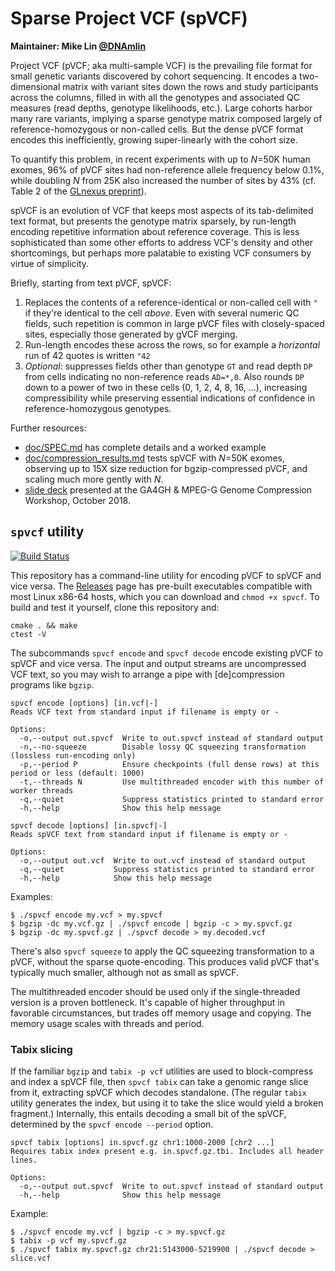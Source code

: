 # Sparse Project VCF (spVCF)

**Maintainer: Mike Lin [@DNAmlin](https://twitter.com/DNAmlin)**

Project VCF (pVCF; aka multi-sample VCF) is the prevailing file format for small genetic variants discovered by cohort sequencing. It encodes a two-dimensional matrix with variant sites down the rows and study participants across the columns, filled in with all the genotypes and associated QC measures (read depths, genotype likelihoods, etc.). Large cohorts harbor many rare variants, implying a sparse genotype matrix composed largely of reference-homozygous or non-called cells. But the dense pVCF format encodes this inefficiently, growing super-linearly with the cohort size.

To quantify this problem, in recent experiments with up to *N*=50K human exomes, 96% of pVCF sites had non-reference allele frequency below 0.1%, while doubling *N* from 25K also increased the number of sites by 43% (cf. Table 2 of the [GLnexus preprint](https://www.biorxiv.org/content/early/2018/06/11/343970)).

spVCF is an evolution of VCF that keeps most aspects of its tab-delimited text format, but presents the genotype matrix sparsely, by run-length encoding repetitive information about reference coverage. This is less sophisticated than some other efforts to address VCF's density and other shortcomings, but perhaps more palatable to existing VCF consumers by virtue of simplicity.

Briefly, starting from text pVCF, spVCF:

1. Replaces the contents of a reference-identical or non-called cell with `"` if they're identical to the cell *above*. Even with several numeric QC fields, such repetition is common in large pVCF files with closely-spaced sites, especially those generated by gVCF merging.
2. Run-length encodes these across the rows, so for example a *horizontal* run of 42 quotes is written `"42`
3. *Optional*: suppresses fields other than genotype `GT` and read depth `DP` from cells indicating no non-reference reads `AD=*,0`. Also rounds `DP` down to a power of two in these cells (0, 1, 2, 4, 8, 16, ...), increasing compressibility while preserving essential indications of confidence in reference-homozygous genotypes.

Further resources:

* [doc/SPEC.md](https://github.com/mlin/spVCF/blob/master/doc/SPEC.md) has complete details and a worked example
* [doc/compression_results.md](https://github.com/mlin/spVCF/blob/master/doc/compression_results.md) tests spVCF with *N*=50K exomes, observing up to 15X size reduction for bgzip-compressed pVCF, and scaling much more gently with *N*.
* [slide deck](https://docs.google.com/presentation/d/13lzEkdWAVwcsKofhsiYEdl92xMQgx5_dSOSIyZDggfM/edit?usp=sharing) presented at the GA4GH & MPEG-G Genome Compression Workshop, October 2018.

## `spvcf` utility

[![Build Status](https://travis-ci.org/mlin/spVCF.svg?branch=master)](https://travis-ci.org/mlin/spVCF)

This repository has a command-line utility for encoding pVCF to spVCF and vice versa. The [Releases](https://github.com/mlin/spVCF/releases) page has pre-built executables compatible with most Linux x86-64 hosts, which you can download and `chmod +x spvcf`. To build and test it yourself, clone this repository and:

```
cmake . && make
ctest -V
```

The subcommands `spvcf encode` and `spvcf decode` encode existing pVCF to spVCF and vice versa. The input and output streams are uncompressed VCF text, so you may wish to arrange a pipe with [de]compression programs like `bgzip`.

```
spvcf encode [options] [in.vcf|-]
Reads VCF text from standard input if filename is empty or -

Options:
  -o,--output out.spvcf  Write to out.spvcf instead of standard output
  -n,--no-squeeze        Disable lossy QC squeezing transformation (lossless run-encoding only)
  -p,--period P          Ensure checkpoints (full dense rows) at this period or less (default: 1000)
  -t,--threads N         Use multithreaded encoder with this number of worker threads
  -q,--quiet             Suppress statistics printed to standard error
  -h,--help              Show this help message
```

```
spvcf decode [options] [in.spvcf|-]
Reads spVCF text from standard input if filename is empty or -

Options:
  -o,--output out.vcf  Write to out.vcf instead of standard output
  -q,--quiet           Suppress statistics printed to standard error
  -h,--help            Show this help message
```

Examples:

```
$ ./spvcf encode my.vcf > my.spvcf
$ bgzip -dc my.vcf.gz | ./spvcf encode | bgzip -c > my.spvcf.gz
$ bgzip -dc my.spvcf.gz | ./spvcf decode > my.decoded.vcf
```

There's also `spvcf squeeze` to apply the QC squeezing transformation to a pVCF, without the sparse quote-encoding. This produces valid pVCF that's typically much smaller, although not as small as spVCF.

The multithreaded encoder should be used only if the single-threaded version is a proven bottleneck. It's capable of higher throughput in favorable circumstances, but trades off memory usage and copying. The memory usage scales with threads and period.

### Tabix slicing

If the familiar `bgzip` and `tabix -p vcf` utilities are used to block-compress and index a spVCF file, then `spvcf tabix` can take a genomic range slice from it, extracting spVCF which decodes standalone. (The regular `tabix` utility generates the index, but using it to take the slice would yield a broken fragment.) Internally, this entails decoding a small bit of the spVCF, determined by the `spvcf encode --period` option.

```
spvcf tabix [options] in.spvcf.gz chr1:1000-2000 [chr2 ...]
Requires tabix index present e.g. in.spvcf.gz.tbi. Includes all header lines.

Options:
  -o,--output out.spvcf  Write to out.spvcf instead of standard output
  -h,--help              Show this help message
```

Example:

```
$ ./spvcf encode my.vcf | bgzip -c > my.spvcf.gz
$ tabix -p vcf my.spvcf.gz
$ ./spvcf tabix my.spvcf.gz chr21:5143000-5219900 | ./spvcf decode > slice.vcf
```
